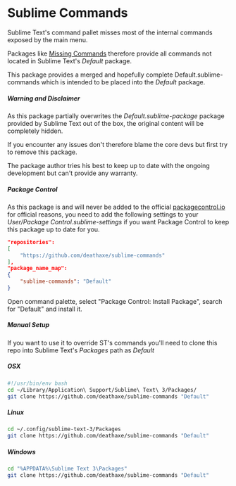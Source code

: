 # Sublime Commands

Sublime Text's command pallet misses most of the internal commands exposed by the main menu.

Packages like [Missing Commands](https://github.com/fjl/Sublime-Missing-Palette-Commands) therefore provide all commands not located in Sublime Text's _Default_ package.

This package provides a merged and hopefully complete Default.sublime-commands which is intended to be placed into the _Default_ package.


##### Warning and Disclaimer

As this package partially overwrites the _Default.sublime-package_ package provided by Sublime Text out of the box, the original content will be completely hidden.

If you encounter any issues don't therefore blame the core devs but first try to remove this package.

The package author tries his best to keep up to date with the ongoing development but can't provide any warranty.


##### Package Control

As this package is and will never be added to the official [packagecontrol.io](https://packagecontrol.io/) for official reasons, you need to add the following settings to your _User/Package Control.sublime-settings_ if you want Package Control to keep this package up to date for you.

```json
"repositories":
[
    "https://github.com/deathaxe/sublime-commands"
],
"package_name_map":
{
    "sublime-commands": "Default"
}
```

Open command palette, select "Package Control: Install Package", search for "Default" and install it.

##### Manual Setup

If you want to use it to override ST's commands you'll need to clone this repo into Sublime Text's _Packages_ path as _Default_

##### OSX

```sh
#!/usr/bin/env bash
cd ~/Library/Application\ Support/Sublime\ Text\ 3/Packages/
git clone https://github.com/deathaxe/sublime-commands "Default"
```


##### Linux

```sh
cd ~/.config/sublime-text-3/Packages
git clone https://github.com/deathaxe/sublime-commands "Default"
```


##### Windows

```sh
cd "%APPDATA%\Sublime Text 3\Packages"
git clone https://github.com/deathaxe/sublime-commands "Default"
```
